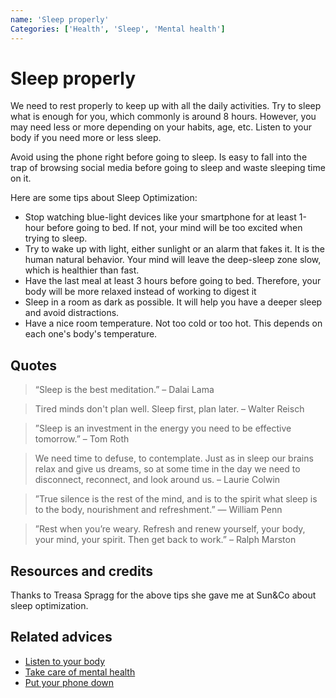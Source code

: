 ```yaml
---
name: 'Sleep properly'
Categories: ['Health', 'Sleep', 'Mental health']
---
```

# Sleep properly

We need to rest properly to keep up with all the daily activities. Try to sleep what is enough for you, which commonly is around 8 hours. However, you may need less or more depending on your habits, age, etc. Listen to your body if you need more or less sleep.

Avoid using the phone right before going to sleep. Is easy to fall into the trap of browsing social media before going to sleep and waste sleeping time on it.

Here are some tips about Sleep Optimization:
- Stop watching blue-light devices like your smartphone for at least 1-hour before going to bed. If not, your mind will be too excited when trying to sleep.
- Try to wake up with light, either sunlight or an alarm that fakes it. It is the human natural behavior. Your mind will leave the deep-sleep zone slow, which is healthier than fast.
- Have the last meal at least 3 hours before going to bed. Therefore, your body will be more relaxed instead of working to digest it
- Sleep in a room as dark as possible. It will help you have a deeper sleep and avoid distractions.
- Have a nice room temperature. Not too cold or too hot. This depends on each one's body's temperature.

## Quotes

> “Sleep is the best meditation.” – Dalai Lama

> Tired minds don't plan well. Sleep first, plan later. – Walter Reisch

> ”Sleep is an investment in the energy you need to be effective tomorrow.” – Tom Roth

> We need time to defuse, to contemplate. Just as in sleep our brains relax and give us dreams, so at some time in the day we need to disconnect, reconnect, and look around us. – Laurie Colwin

> ”True silence is the rest of the mind, and is to the spirit what sleep is to the body, nourishment and refreshment.” — William Penn

> ”Rest when you’re weary. Refresh and renew yourself, your body, your mind, your spirit. Then get back to work.” – Ralph Marston

## Resources and credits

Thanks to Treasa Spragg for the above tips she gave me at Sun&Co about sleep optimization.

## Related advices

- [Listen to your body](../Listen%20to%20your%20body/index.md)
- [Take care of mental health](../Take%20care%20of%20mental%20health/index.md)
- [Put your phone down](../Put%20your%20phone%20down/index.md)